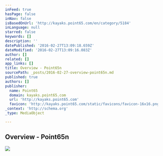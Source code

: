 ```yaml
---
inFeed: true
hasPage: false
inNav: false
isBasedOnUrl: 'http://kayaks.point65.com/en/category/5184'
inLanguage: null
starred: false
keywords: []
description: ''
datePublished: '2016-02-27T13:09:18.659Z'
dateModified: '2016-02-27T13:09:16.083Z'
author: []
related: []
app_links: []
title: Overview - Point65n
sourcePath: _posts/2016-02-27-overview-point65n.md
published: true
authors: []
publisher:
  name: Point65
  domain: kayaks.point65.com
  url: 'http://kayaks.point65.com'
  favicon: 'http://kayaks.point65.com/static/favicons/favicon-16x16.png'
_context: 'http://schema.org'
_type: MediaObject

---
```

<article style=""><h1>Overview - Point65n</h1><img src="http://kayaks.point65.com/static/webimages/mercurygtxsolo_lime.jpg" /></article>